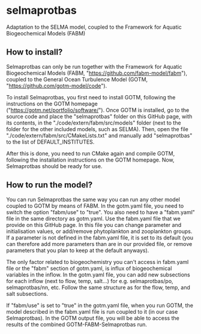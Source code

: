 # selmaprotbas
Adaptation to the SELMA model, coupled to the Framework for Aquatic Biogeochemical Models (FABM)

## How to install?
Selmaprotbas can only be run together with the Framework for Aquatic Biogeochemical Models (FABM, "https://github.com/fabm-model/fabm"),
coupled to the General Ocean Turbulence Model (GOTM, "https://github.com/gotm-model/code"). 

To install Selmaprotbas, you first need to install GOTM, following the instructions on the GOTM homepage ("https://gotm.net/portfolio/software/").
Once GOTM is installed, go to the source code and place the "selmaprotbas" folder on this GitHub page, with its contents, in the 
"./code/extern/fabm/src/models" folder (next to the folder for the other included models, such as SELMA). Then, open the file
"./code/extern/fabm/src/CMakeLists.txt" and manually add "selmaprotbas" to the list of DEFAULT_INSTITUTES. 

After this is done, you need to run CMake again and compile GOTM, following the installation instructions on the GOTM homepage. Now,
Selmaprotbas should be ready for use.

## How to run the model?
You can run Selmaprotbas the same way you can run any other model coupled to GOTM by means of FABM. In the gotm.yaml file, you need to switch the
option "fabm/use" to "true". You also need to have a "fabm.yaml" file in the same directory as gotm.yaml. Use the fabm.yaml file that we provide 
on this GitHub page. In this file you can change parameter and initialisation values, or add/remove phytoplankton and zooplankton groups. If a
parameter is not defined in the fabm.yaml file, it is set to its default (you can therefore add more parameters than are in our provided file,
or remove parameters that you plan to keep at the default anyways).

The only factor related to biogeochemistry you can't access in fabm.yaml file or the "fabm" section of gotm.yaml, is influx of biogeochemical
variables in the inflow. In the gotm.yaml file, you can add new subsections for each inflow (next to flow, temp, salt...) for e.g. selmaprotbas/po,
selmaprotbas/nn, etc. Follow the same structure as for the flow, temp, and salt subsections.  

If "fabm/use" is set to "true" in the gotm.yaml file, when you run GOTM, the model described in the fabm.yaml file is run coupled to it (in our
case Selmaprotbas). In the GOTM output file, you will be able to access the results of the combined GOTM-FABM-Selmaprotbas run. 
